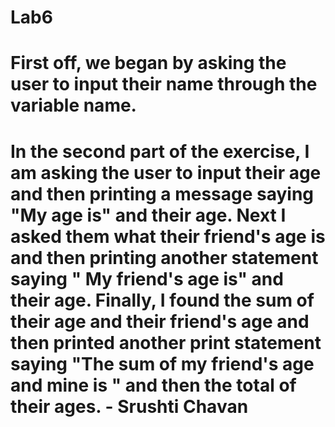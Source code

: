 # Lab6
# First off, we began by asking the user to input their name through the variable name.

# In the second part of the exercise, I am asking the user to input their age and then printing a message saying "My age is" and their age. Next I asked them what their friend's age is and then printing another statement saying " My friend's age is" and their age. Finally, I found the sum of their age and their friend's age and then printed another print statement saying "The sum of my friend's age and mine is " and then the total of their ages. - Srushti Chavan


